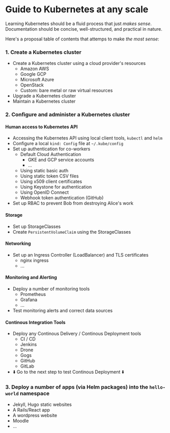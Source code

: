 # Guide to Kubernetes at any scale

Learning Kubernetes should be a fluid process that just *makes sense*. Documentation should be concise, well-structured, and practical in nature.

Here's a proposal table of contents that attemps to make *the most sense*:

### 1. Create a Kubernetes cluster

  * Create a Kubernetes cluster using a cloud provider's resources
    * Amazon AWS
    * Google GCP
    * Microsoft Azure
    * OpenStack
    * Custom: bare metal or raw virtual resources
  * Upgrade a Kubernetes cluster
  * Maintain a Kubernetes cluster

### 2. Configure and administer a Kubernetes cluster

#### Human access to Kubernetes API
  * Accessing the Kubernetes API using local client tools, `kubectl` and `helm`
  * Configure a local `kind: Config` file at `~/.kube/config`
  * Set up authentication for co-workers
    * Default Cloud Authentication
      * GKE and GCP service accounts
      * ...
    * Using static basic auth
    * Using static token CSV files
    * Using x509 client certificates
    * Using Keystone for authentication
    * Using OpenID Connect
    * Webhook token authentication (GitHub)
  * Set up RBAC to prevent Bob from destroying Alice's work

#### Storage

  * Set up StorageClasses
  * Create `PersistentVolumeClaim` using the StorageClasses

#### Networking

  * Set up an Ingress Controller (LoadBalancer) and TLS certificates
    * nginx ingress
    * ...

#### Monitoring and Alerting

  * Deploy a number of monitoring tools
    * Prometheus
    * Grafana
    * ...
  * Test monitoring alerts and correct data sources

#### Continous Integration Tools

  * Deploy any Continous Delivery / Continous Deployment tools
    * CI / CD
    * Jenkins
    * Drone
    * Gogs
    * GitHub
    * GitLab
  * ⬇️ Go to the next step to test Continous Deployment ⬇️

### 3. Deploy a number of apps (via Helm packages) into the `hello-world` namespace

  * Jekyll, Hugo static websites
  * A Rails/React app
  * A wordpress website
  * Moodle
  * ...
